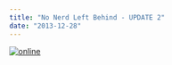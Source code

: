 ```yaml
---
title: "No Nerd Left Behind - UPDATE 2"
date: "2013-12-28"
---
```


[![online](images/online-300x156.jpg)](https://hackzogtum-coburg.de/wp-content/uploads/2013/12/online.jpg)
